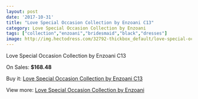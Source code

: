 ```yaml
---
layout: post
date: '2017-10-31'
title: "Love Special Occasion Collection by Enzoani C13"
category: Love Special Occasion Collection by Enzoani
tags: ["collection","enzoani","bridesmaid","black","dresses"]
image: http://img.hectodress.com/32792-thickbox_default/love-special-occasion-collection-by-enzoani-c13.jpg
---
```

Love Special Occasion Collection by Enzoani C13

On Sales: **$168.48**
<a href="https://www.hectodress.com/love-special-occasion-collection-by-enzoani/15032-love-special-occasion-collection-by-enzoani-c13.html"><amp-img layout="responsive" width="600" height="600" src="//img.hectodress.com/32792-thickbox_default/love-special-occasion-collection-by-enzoani-c13.jpg" alt="Love Special Occasion Collection by Enzoani C13 0" /></a>
<a href="https://www.hectodress.com/love-special-occasion-collection-by-enzoani/15032-love-special-occasion-collection-by-enzoani-c13.html"><amp-img layout="responsive" width="600" height="600" src="//img.hectodress.com/32793-thickbox_default/love-special-occasion-collection-by-enzoani-c13.jpg" alt="Love Special Occasion Collection by Enzoani C13 1" /></a>

Buy it: [Love Special Occasion Collection by Enzoani C13](https://www.hectodress.com/love-special-occasion-collection-by-enzoani/15032-love-special-occasion-collection-by-enzoani-c13.html "Love Special Occasion Collection by Enzoani C13")

View more: [Love Special Occasion Collection by Enzoani](https://www.hectodress.com/270-love-special-occasion-collection-by-enzoani "Love Special Occasion Collection by Enzoani")